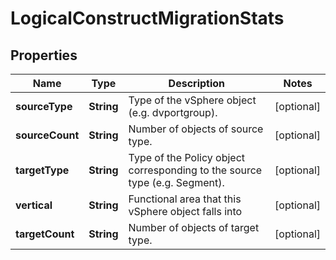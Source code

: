# LogicalConstructMigrationStats

## Properties
Name | Type | Description | Notes
------------ | ------------- | ------------- | -------------
**sourceType** | **String** | Type of the vSphere object (e.g. dvportgroup). |  [optional]
**sourceCount** | **String** | Number of objects of source type. |  [optional]
**targetType** | **String** | Type of the Policy object corresponding to the source type (e.g. Segment). |  [optional]
**vertical** | **String** | Functional area that this vSphere object falls into |  [optional]
**targetCount** | **String** | Number of objects of target type. |  [optional]
